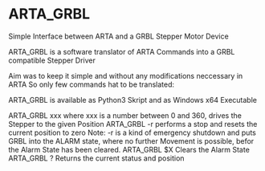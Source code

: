 # ARTA_GRBL
Simple Interface between ARTA and a GRBL Stepper Motor Device

ARTA_GRBL is a software translator of ARTA Commands into a GRBL compatible Stepper Driver

Aim was to keep it simple and without any modifications neccessary in ARTA
So only few commands hat to be translated:

ARTA_GRBL is available as Python3 Skript and as Windows x64 Executable

ARTA_GRBL xxx where xxx is a number between 0 and 360, drives the Stepper to the given Position 
ARTA_GRBL -r  performs a stop and resets the current position to zero
              Note: -r is a kind of emergency shutdown and puts GRBL into the ALARM state, where no further Movement is possible, befor the Alarm State has been cleared. 
ARTA_GRBL $X  Clears the Alarm State
ARTA_GRBL ?   Returns the current status and position
